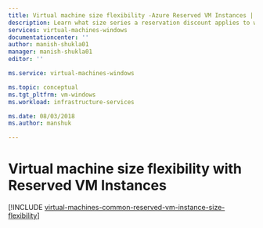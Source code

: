 ```yaml
---
title: Virtual machine size flexibility -Azure Reserved VM Instances | Microsoft Docs
description: Learn what size series a reservation discount applies to when you by a reserved VM instance.
services: virtual-machines-windows
documentationcenter: ''
author: manish-shukla01
manager: manish-shukla01
editor: ''

ms.service: virtual-machines-windows

ms.topic: conceptual
ms.tgt_pltfrm: vm-windows
ms.workload: infrastructure-services

ms.date: 08/03/2018
ms.author: manshuk

---
```

# Virtual machine size flexibility with Reserved VM Instances
[!INCLUDE [virtual-machines-common-reserved-vm-instance-size-flexibility](../../../includes/virtual-machines-common-reserved-vm-instance-size-flexibility.md)]

